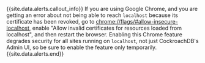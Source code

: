 {{site.data.alerts.callout_info}}
If you are using Google Chrome, and you are getting an error about not being able to reach `localhost` because its certificate has been revoked, go to <a href="chrome://flags/#allow-insecure-localhost" data-proofer-ignore>chrome://flags/#allow-insecure-localhost</a>, enable "Allow invalid certificates for resources loaded from localhost", and then restart the browser. Enabling this Chrome feature degrades security for all sites running on `localhost`, not just CockroachDB's Admin UI, so be sure to enable the feature only temporarily.
{{site.data.alerts.end}}
